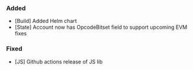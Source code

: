 ### Added
- [Build] Added Helm chart
- [State] Account now has OpcodeBitset field to support upcoming EVM fixes

### Fixed
- [JS] Github actions release of JS lib

